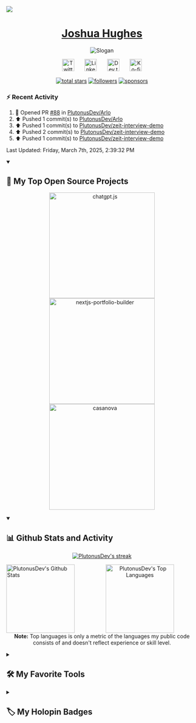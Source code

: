 ![](https://hit.yhype.me/github/profile?user_id=46195982)

<h1 align="center">
  <a href="https://github.com/PlutonusDev">
    Joshua Hughes
  </a>
</h1>

<p align="center">
  <!-- Typing SVG by DenverCoder1 - https://github.com/DenverCoder1/readme-typing-svg -->
  <img src="https://readme-typing-svg.demolab.com?font=Fira+Code&size=24&pause=1000&color=f75c7e&center=true&vCenter=true&width=800&height=50&lines=Full+stack+web+developer+%26+software+engineer;%23OpenToWork;Over+5+years+of+experience" alt="Slogan">
</p>

<!-- Social icons section -->
<p align="center">
  <a href="https://twitter.com/PlutonusDev">
    <img width="32px" alt="Twitter" title="Twitter" src="https://i.imgur.com/OXZM1L6.png"/></a>
    &#8287;&#8287;&#8287;&#8287;&#8287;
  <a href="https://www.linkedin.com/in/plutonus">
    <img width="32px" alt="LinkedIn" title="LinkedIn" src="https://i.imgur.com/yRpa1dQ.png"/></a>
  &#8287;&#8287;&#8287;&#8287;&#8287;
  <a href="https://dev.to/plutonus">
    <img width="32px" alt="Dev.to" title="Plutonus Dev.to" src="https://i.imgur.com/mVm29vK.png"></a>
    &#8287;&#8287;&#8287;&#8287;&#8287;
  <a href="https://ko-fi.com/plutonus">
    <img width="32px" alt="Ko-fi" title="Buy me a coffee" src="https://i.imgur.com/PpLeD3K.png"/></a>
</p>

<!-- Social badges section -->
<!-- Badges with custom icons - https://github.com/DenverCoder1/custom-icon-badges -->
<!-- View counter - https://github.com/DenverCoder1/Simple-View-Counter -->
<p align="center">
  <a href="https://github.com/PlutonusDev?tab=repositories&sort=stargazers">
    <img alt="total stars" title="Total stars on GitHub" src="https://custom-icon-badges.demolab.com/github/stars/PlutonusDev?color=F2AD00&style=for-the-badge&labelColor=CC9500&logo=star"/></a>
  <a href="https://github.com/PlutonusDev?tab=followers">
    <img alt="followers" title="Follow me on Github" src="https://custom-icon-badges.demolab.com/github/followers/PlutonusDev?color=236ad3&labelColor=1155ba&style=for-the-badge&logo=person-add&label=Follow&logoColor=white"/></a>
  <a href="https://github.com/sponsors/PlutonusDev">
    <img alt="sponsors" title="Sponsor me on Github" src="https://custom-icon-badges.demolab.com/github/sponsors/PlutonusDev?color=55960c&labelColor=488207&style=for-the-badge&logo=person-add&label=Sponsor&logoColor=white"/></a>
</p>

<h3>⚡ Recent Activity</h3>

<!--RECENT_ACTIVITY:start-->
1. 💪 Opened PR [#88](https://github.com/PlutonusDev/Arlo/pull/88) in [PlutonusDev/Arlo](https://github.com/PlutonusDev/Arlo)<br>
2. ⬆️ Pushed 1 commit(s) to [PlutonusDev/Arlo](https://github.com/PlutonusDev/Arlo)<br>
3. ⬆️ Pushed 1 commit(s) to [PlutonusDev/zeit-interview-demo](https://github.com/PlutonusDev/zeit-interview-demo)<br>
4. ⬆️ Pushed 2 commit(s) to [PlutonusDev/zeit-interview-demo](https://github.com/PlutonusDev/zeit-interview-demo)<br>
5. ⬆️ Pushed 1 commit(s) to [PlutonusDev/zeit-interview-demo](https://github.com/PlutonusDev/zeit-interview-demo)<br>
<!--RECENT_ACTIVITY:end-->
<!--RECENT_ACTIVITY:last_update-->
Last Updated: Friday, March 7th, 2025, 2:39:32 PM
<!--RECENT_ACTIVITY:last_update_end-->

<details open> 
  <summary><h2>📘 My Top Open Source Projects</h2></summary>
  <!-- Repo info cards - https://github.com/anuraghazra/github-readme-stats -->
  <!-- Small repo cards (fork) - https://github.com/DenverCoder1/github-readme-stats -->
  <p align="center">
    <a href="https://github.com/PlutonusDev/chatgpt.js"><img width="278" src="https://denvercoder1-github-readme-stats.vercel.app/api/pin/?username=PlutonusDev&repo=chatgpt.js&theme=react&bg_color=1F222E&title_color=F85D7F&hide_border=true&icon_color=F8D866&show_icons=false" alt="chatgpt.js"></a>
    <a href="https://github.com/PlutonusDev/nextjs-portfolio-builder"><img width="278" src="https://denvercoder1-github-readme-stats.vercel.app/api/pin/?username=PlutonusDev&repo=nextjs-portfolio-builder&theme=react&bg_color=1F222E&title_color=F85D7F&hide_border=true&icon_color=F8D866&show_icons=false" alt="nextjs-portfolio-builder"></a>
    <a href="https://github.com/PlutonusDev/casanova"><img width="278" src="https://denvercoder1-github-readme-stats.vercel.app/api/pin/?username=PlutonusDev&repo=casanova&theme=react&bg_color=1F222E&title_color=F85D7F&hide_border=true&icon_color=F8D866&show_icons=false" alt="casanova"></a>
  </p>
</details>

<details open> 
  <summary><h2>📊 Github Stats and Activity</h2></summary>

  <p align="center">
    <a href="https://github.com/PlutonusDev/github-readme-streak-stats">
      <img title="🔥 Get streak stats for your profile at git.io/streak-stats" alt="PlutonusDev's streak" src="https://streak-stats.demolab.com/?user=PlutonusDev&theme=monokai-metallian&hide_border=true"/>
    </a>
  </p>
  <p align="center">
    <a style="float: left; margin: 0 20px 0 0;" align="left" href="https://github.com/anuraghazra/github-readme-stats"><img alt="PlutonusDev's Github Stats" height="180" src="https://denvercoder1-github-readme-stats.vercel.app/api/?username=PlutonusDev&show_icons=true&include_all_commits=true&count_private=true&theme=react&hide_border=true&bg_color=1F222E&title_color=F85D7F&icon_color=F8D866" height="192px"/></a>
    <a href="https://github.com/anuraghazra/github-readme-stats"><img alt="PlutonusDev's Top Languages" height="180" src="https://github-readme-stats.vercel.app/api/top-langs/?username=PlutonusDev&langs_count=8&layout=compact&theme=react&hide_border=true&bg_color=1F222E&title_color=F85D7F&icon_color=F8D866&hide=Jupyter%20Notebook,Lua,Python" height="192px"/></a>
    <br/>
    <b>Note:</b> Top languages is only a metric of the languages my public code consists of and doesn't reflect experience or skill level.
  </p>
</details>

<details> 
  <summary><h2>🛠️ My Favorite Tools</h2></summary>
  <!-- Some badges are from https://github.com/Ileriayo/markdown-badges -->
  <h3>👨‍💻 Programming and Markup Languages</h3>
  <p>
    <a href="https://github.com/search?q=user%3ADenverCoder1+language%3Abash"><img alt="Bash" src="https://img.shields.io/badge/Bash-121011.svg?logo=gnu-bash&logoColor=white"></a>
    <a href="https://github.com/search?q=user%3ADenverCoder1+language%3Acpp"><img alt="C++" src="https://custom-icon-badges.demolab.com/badge/C++-9C033A.svg?logo=cpp2&logoColor=white"></a>
    <a href="https://github.com/search?q=user%3ADenverCoder1+language%3Acsharp"><img alt="C#" src="https://custom-icon-badges.demolab.com/badge/C%23-68217A.svg?logo=cs2&logoColor=white"></a>
    <a href="https://github.com/search?q=user%3ADenverCoder1+language%3Acss"><img alt="CSS" src="https://img.shields.io/badge/CSS-1572B6.svg?logo=css3&logoColor=white"></a>
    <a href="https://github.com/search?q=user%3ADenverCoder1+language%3Ahtml"><img alt="HTML" src="https://img.shields.io/badge/HTML-E34F26.svg?logo=html5&logoColor=white"></a>
    <a href="https://github.com/search?q=user%3ADenverCoder1+language%3Ajava"><img alt="Java" src="https://custom-icon-badges.demolab.com/badge/Java-007396.svg?logo=java&logoColor=white"></a>
    <a href="https://github.com/search?q=user%3ADenverCoder1+language%3Ajavascript"><img alt="JavaScript" src="https://img.shields.io/badge/JavaScript-F7DF1E.svg?logo=javascript&logoColor=black"></a>
    <a href="https://github.com/search?q=user%3ADenverCoder1+language%3Amarkdown"><img alt="Markdown" src="https://img.shields.io/badge/Markdown-000000.svg?logo=markdown&logoColor=white"></a>
    <a href="https://github.com/search?q=user%3ADenverCoder1+language%3Ajavascript"><img alt="Node.js" src="https://img.shields.io/badge/Node.js-43853D.svg?logo=node.js&logoColor=white"></a>
    <a href="https://github.com/search?q=user%3ADenverCoder1+language%3AtypeScript"><img alt="TypeScript" src="https://img.shields.io/badge/TypeScript-007ACC.svg?logo=typescript&logoColor=white"></a>
  </p>
  <h3>🧰 Frameworks and Libraries</h3>
  <p>
    <a href="#"><img alt="Bootstrap" src="https://img.shields.io/badge/Bootstrap-7952B3.svg?logo=bootstrap&logoColor=white"></a>
    <a href="#"><img alt="Discord.js" src="https://custom-icon-badges.demolab.com/badge/Discord.js-0d1620.svg?logo=djs"></a>
    <a href="#"><img alt="Electron" src="https://img.shields.io/badge/Electron-20232e.svg?logo=electron&logoColor=white"></a>
    <a href="#"><img alt="Express.js" src="https://img.shields.io/badge/Express.js-404d59.svg?logo=express&logoColor=white"></a>
    <a href="#"><img alt="GitHub Actions" src="https://img.shields.io/badge/GitHub%20Actions-2671E5.svg?logo=github%20actions&logoColor=white"></a>
    <a href="#"><img alt="Material Design" src="https://img.shields.io/badge/Material%20Design-0081CB.svg?logo=material-design&logoColor=white"></a>
    <a href="#"><img alt="Next.js" src="https://img.shields.io/badge/Next.js-20232e.svg?logo=next.js&logoColor=white"></a>
    <a href="#"><img alt="React" src="https://img.shields.io/badge/React-20232a.svg?logo=react&logoColor=%2361DAFB"></a>
    <a href="#"><img alt="TensorFlow" src="https://img.shields.io/badge/TensorFlow-FF6F00.svg?logo=TensorFlow&logoColor=white"></a>
  </p>
  <h3>🗄️ Databases and Cloud Hosting</h3>
  <p>
    <a href="#"><img alt="GitHub Pages" src="https://img.shields.io/badge/GitHub%20Pages-327FC7.svg?logo=github&logoColor=white"></a>
    <a href="#"><img alt="MongoDB" src ="https://img.shields.io/badge/MongoDB-4ea94b.svg?logo=mongodb&logoColor=white"></a>
    <a href="#"><img alt="MySQL" src="https://img.shields.io/badge/MySQL-00f.svg?logo=mysql&logoColor=white"></a>
    <a href="#"><img alt="PostgreSQL" src ="https://img.shields.io/badge/PostgreSQL-316192.svg?logo=postgresql&logoColor=white"></a>
    <a href="#"><img alt="SQLite" src ="https://img.shields.io/badge/SQLite-07405e.svg?logo=sqlite&logoColor=white"></a>
    <a href="#"><img alt="Vercel" src="https://img.shields.io/badge/Vercel-000000.svg?logo=vercel&logoColor=white"></a>
  </p>
  <h3>💻 Software and Tools</h3>
  <p>
    <a href="#"><img alt="Adobe" src="https://img.shields.io/badge/Adobe-FF0000.svg?logo=adobe&logoColor=white"></a>
    <a href="#"><img alt="Arch Linux" src="https://img.shields.io/badge/Arch%20Linux-1793D1.svg?logo=arch-linux&logoColor=white"></a>
    <a href="#"><img alt="Audacity" src="https://img.shields.io/badge/-Audacity-0000CC?logo=audacity&logoColor=white"></a>
    <a href="#"><img alt="Brave" src="https://img.shields.io/badge/-Brave-FB542B?logo=brave&logoColor=white"></a>
    <a href="#"><img alt="Discord" src="https://img.shields.io/badge/-Discord-5865F2.svg?logo=discord&logoColor=white"></a>
    <a href="#"><img alt="Git" src="https://img.shields.io/badge/Git-F05033.svg?logo=git&logoColor=white"></a>
    <a href="#"><img alt="GitHub Desktop" src="https://img.shields.io/badge/GitHub%20Desktop-8034A9.svg?logo=github&logoColor=white"></a>
    <a href="#"><img alt="Google Sheets" src="https://img.shields.io/badge/Sheets-34A853.svg?logo=google%20sheets&logoColor=white"></a>
    <a href="#"><img alt="Jupyter" src="https://img.shields.io/badge/Jupyter-F37626.svg?logo=Jupyter&logoColor=white"></a>
    <a href="#"><img alt="OBS Studio" src="https://img.shields.io/badge/-OBS-302E31?logo=obs-studio&logoColor=white"></a>
    <a href="#"><img alt="Postman" src="https://img.shields.io/badge/Postman-FF6C37?logo=postman&logoColor=white"></a>
    <a href="#"><img alt="Stack Overflow" src="https://img.shields.io/badge/-Stack%20Overflow-FE7A16?logo=stack-overflow&logoColor=white"></a>
    <a href="#"><img alt="Visual Studio Code" src="https://img.shields.io/badge/Visual%20Studio%20Code-0078d7.svg?logo=visual-studio-code&logoColor=white"></a>
  </p>
</details>

<details>
  <summary><h2>🏷️ My Holopin Badges</h2></summary>
  <img src="https://holopin.me/plutonusdev" />
</details>
